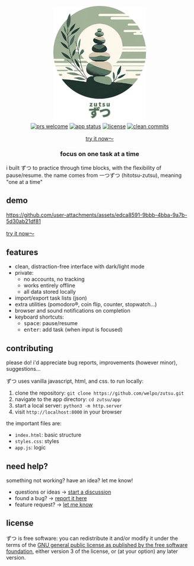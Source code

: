 <p align="center">
    <a href="https://zutsu.osc.garden">
        <img src="https://raw.githubusercontent.com/welpo/zutsu/main/app/logo.webp" width="250" alt="zutsu logo">
    </a>
    <br>
    <a href="#contributing">
        <img src="https://img.shields.io/badge/prs-welcome-0?style=flat-square&labelcolor=202b2d&color=5b7463" alt="prs welcome"></a>
    <a href="https://zutsu.osc.garden">
        <img src="https://img.shields.io/website?url=https%3a%2f%2fzutsu.osc.garden&style=flat-square&label=app&labelcolor=202b2d" alt="app status"></a>
    <a href="#license">
        <img src="https://img.shields.io/github/license/welpo/zutsu?style=flat-square&labelcolor=202b2d&color=5b7463" alt="license"></a>
    <a href="https://github.com/welpo/git-sumi">
        <img src="https://img.shields.io/badge/clean_commits-git--sumi-0?style=flat-square&labelcolor=202b2d&color=5b7463" alt="clean commits"></a>
</p>

<p align="center">
    <a href="https://zutsu.osc.garden">try it now〜</a>
</p>

<h3 align="center">focus on one task at a time</h3>

i built ずつ to practice through time blocks, with the flexibility of pause/resume. the name comes from 一つずつ (hitotsu-zutsu), meaning "one at a time"

## demo

https://github.com/user-attachments/assets/edca8591-9bbb-4bba-9a7b-5d30ab21df81

[try it now〜](https://zutsu.osc.garden)

## features

- clean, distraction-free interface with dark/light mode
- private:
  - no accounts, no tracking
  - works entirely offline
  - all data stored locally
- import/export task lists (json)
- extra utilities (pomodoro®, coin flip, counter, stopwatch…)
- browser and sound notifications on completion
- keyboard shortcuts:
  - <kbd>space</kbd>: pause/resume
  - <kbd>enter</kbd>: add task (when input is focused)

## contributing

please do! i'd appreciate bug reports, improvements (however minor), suggestions…

ずつ uses vanilla javascript, html, and css. to run locally:

1. clone the repository: `git clone https://github.com/welpo/zutsu.git`
2. navigate to the app directory: `cd zutsu/app`
3. start a local server: `python3 -m http.server`
4. visit `http://localhost:8000` in your browser

the important files are:

- `index.html`: basic structure
- `styles.css`: styles
- `app.js`: logic

## need help?

something not working? have an idea? let me know!

- questions or ideas → [start a discussion](https://github.com/welpo/zutsu/discussions)
- found a bug? → [report it here](https://github.com/welpo/zutsu/issues/new?&labels=bug&template=2_bug_report.yml)
- feature request? → [let me know](https://github.com/welpo/zutsu/issues/new?&labels=feature&template=3_feature_request.yml)

## license

ずつ is free software: you can redistribute it and/or modify it under the terms of the [GNU general public license as published by the free software foundation](./COPYING), either version 3 of the license, or (at your option) any later version.
